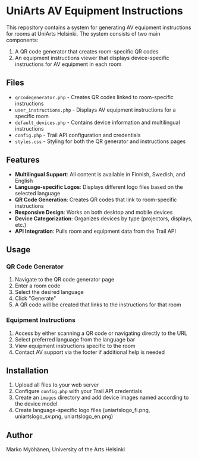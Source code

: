 # UniArts AV Equipment Instructions

This repository contains a system for generating AV equipment instructions for rooms at UniArts Helsinki. The system consists of two main components:

1. A QR code generator that creates room-specific QR codes
2. An equipment instructions viewer that displays device-specific instructions for AV equipment in each room

## Files

- `qrcodegenerator.php` - Creates QR codes linked to room-specific instructions
- `user_instructions.php` - Displays AV equipment instructions for a specific room
- `default_devices.php` - Contains device information and multilingual instructions
- `config.php` - Trail API configuration and credentials
- `styles.css` - Styling for both the QR generator and instructions pages

## Features

- **Multilingual Support**: All content is available in Finnish, Swedish, and English
- **Language-specific Logos**: Displays different logo files based on the selected language
- **QR Code Generation**: Creates QR codes that link to room-specific instructions
- **Responsive Design**: Works on both desktop and mobile devices
- **Device Categorization**: Organizes devices by type (projectors, displays, etc.)
- **API Integration**: Pulls room and equipment data from the Trail API

## Usage

### QR Code Generator

1. Navigate to the QR code generator page
2. Enter a room code
3. Select the desired language
4. Click "Generate"
5. A QR code will be created that links to the instructions for that room

### Equipment Instructions

1. Access by either scanning a QR code or navigating directly to the URL
2. Select preferred language from the language bar
3. View equipment instructions specific to the room
4. Contact AV support via the footer if additional help is needed

## Installation

1. Upload all files to your web server
2. Configure `config.php` with your Trail API credentials
3. Create an `images` directory and add device images named according to the device model
4. Create language-specific logo files (uniartslogo_fi.png, uniartslogo_sv.png, uniartslogo_en.png)

## Author

Marko Myöhänen, University of the Arts Helsinki
